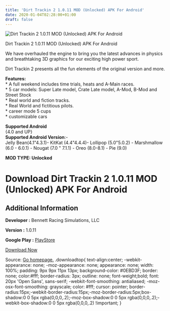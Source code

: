 ```yaml
---
title: 'Dirt Trackin 2 1.0.11 MOD (Unlocked) APK For Android'
date: 2020-01-04T02:28:00+01:00
draft: false
---
```


![Dirt Trackin 2 1.0.11 MOD (Unlocked) APK For Android](https://i0.wp.com/apkhome.net/wp-content/uploads/2020/01/Dirt-Trackin-2-1.0.11-MOD-Unlocked.png "Dirt Trackin 2 1.0.11 MOD (Unlocked) APK For Android")

  

Dirt Trackin 2 1.0.11 MOD (Unlocked) APK For Android

We have overhauled the engine to bring you the latest advances in physics and breathtaking 3D graphics for our exciting high power sport.

Dirt Trackin 2 presents all the fun elements of the original version and more.

**Features:**  
\* A full weekend includes time trials, heats and A-Main races.  
\* 5 car models: Super Late model, Crate Late model, A-Mod, B-Mod and Street Stock  
\* Real world and fiction tracks.  
\* Real World and fictitious pilots.  
\* career mode 5 cups  
\* customizable cars

**Supported Android**  
{4.0 and UP}  
**Supported Android Version**:-  
Jelly Bean(4.1"4.3.1)- KitKat (4.4"4.4.4)- Lollipop (5.0"5.0.2) - Marshmallow (6.0 - 6.0.1) - Nougat (7.0 " 7.1.1) - Oreo (8.0-8.1) - Pie (9.0)

**MOD TYPE: Unlocked**

Download Dirt Trackin 2 1.0.11 MOD (Unlocked) APK For Android
=============================================================

Additional Information
----------------------

**Developer :** Bennett Racing Simulations, LLC

**Version :** 1.0.11

**Google Play :** [PlayStore](https://play.google.com/store/apps/details?id=com.bennettracingsimulations.dirttrackin2)

  

[Download Now](https://store4app.co/post/dirt-trackin-2-1-0-11-mod-unlocked-apk-for-android_1578074409)

  
Source: [Go homepage.](https://store4app.co/post/dirt-trackin-2-1-0-11-mod-unlocked-apk-for-android_1578074409) .downloadtop{ text-align:center; -webkit-appearance: none; -moz-appearance: none; appearance: none; width: 100%; padding: 9px 9px 11px 13px; background-color: #0EBD3F; border: none; color:#fff; border-radius: 3px; outline: none; font-weight;bold; font: 20px 'Open Sans', sans-serif; -webkit-font-smoothing: antialiased; -moz-osx-font-smoothing: grayscale; color: #fff; cursor: pointer; border-radius:15px;-webkit-border-radius:15px;-moz-border-radius:5px;box-shadow:0 0 5px rgba(0,0,0,.2);-moz-box-shadow:0 0 5px rgba(0,0,0,.2);-webkit-box-shadow:0 0 5px rgba(0,0,0,.2) !important; }